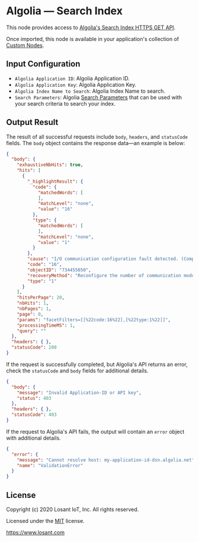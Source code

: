 # Algolia — Search Index

This node provides access to [Algolia's Search Index HTTPS GET API](https://www.algolia.com/doc/rest-api/search/#search-index-get).

Once imported, this node is available in your application's collection of [Custom Nodes](https://~exportplaceholderid-docs-url~/workflows/custom-nodes/overview/).

## Input Configuration

* `Algolia Application ID`: Algolia Application ID.
* `Algolia Application Key`: Algolia Application Key.
* `Algolia Index Name to Search`: Algolia Index Name to search.
* `Search Parameters`: Algolia [Search Parameters](https://www.algolia.com/doc/api-reference/search-api-parameters/) that can be used with your search criteria to search your index.

## Output Result

The result of all successful requests include `body`, `headers`, and `statusCode` fields. The `body` object contains the response data—an example is below:

```json
{
  "body": {
    "exhaustiveNbHits": true,
    "hits": [
      {
        "_highlightResult": {
          "code": {
            "matchedWords": [
            ],
            "matchLevel": "none",
            "value": "16"
          },
          "type": {
            "matchedWords": [
            ],
            "matchLevel": "none",
            "value": "1"
          }
        },
        "cause": "I/O communication configuration fault detected. (CompactLogix 1768-L4x controllers only.)",
        "code": "16",
        "objectID": "734455050",
        "recoveryMethod": "Reconfigure the number of communication modules on the 1768 bus side of the controller: 1. 1768-L43 has a maximum of two modules. 2. 1768-L45 has a maximum of four modules. 2a. Up to four Sercos modules 2b. Up to two NetLinx communication modules",
        "type": "1"
      }
    ],
    "hitsPerPage": 20,
    "nbHits": 1,
    "nbPages": 1,
    "page": 0,
    "params": "facetFilters=[[%22code:16%22],[%22type:1%22]]",
    "processingTimeMS": 1,
    "query": ""
  },
  "headers": { },
  "statusCode": 200
}
```

If the request is successfully completed, but Algolia's API returns an error, check the `statusCode` and `body` fields for additional details.

```json
{
  "body": {
    "message": "Invalid Application-ID or API key",
    "status": 403
  },
  "headers": { },
  "statusCode": 403
}
```

If the request to Algolia's API fails, the output will contain an `error` object with additional details.

```json
{
  "error": {
    "message": "Cannot resolve host: my-application-id-dsn.algolia.net",
    "name": "ValidationError"
  }
}
```

## License

Copyright (c) 2020 Losant IoT, Inc. All rights reserved.

Licensed under the [MIT](https://github.com/Losant/losant-templates/blob/master/LICENSE.txt) license.

https://www.losant.com
